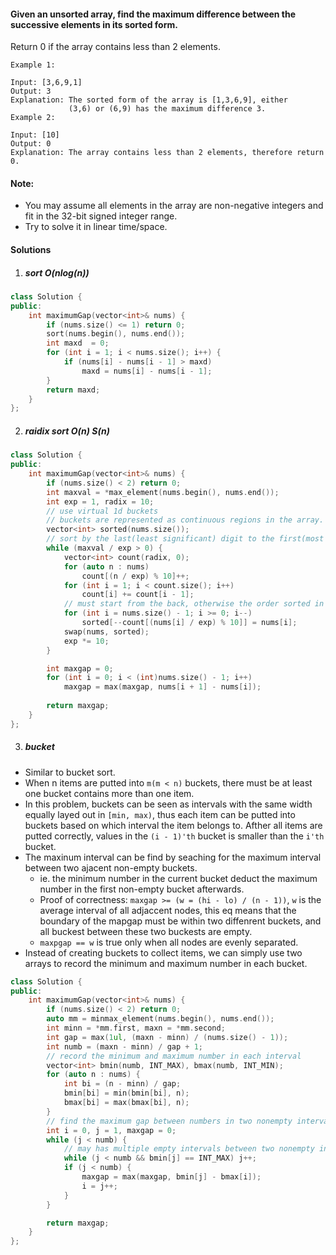 #### Given an unsorted array, find the maximum difference between the successive elements in its sorted form.

Return 0 if the array contains less than 2 elements.

```
Example 1:

Input: [3,6,9,1]
Output: 3
Explanation: The sorted form of the array is [1,3,6,9], either
             (3,6) or (6,9) has the maximum difference 3.
Example 2:

Input: [10]
Output: 0
Explanation: The array contains less than 2 elements, therefore return 0.
```

#### Note:

- You may assume all elements in the array are non-negative integers and fit in the 32-bit signed integer range.
- Try to solve it in linear time/space.


#### Solutions

1. ##### sort O(nlog(n))

```cpp
class Solution {
public:
    int maximumGap(vector<int>& nums) {
        if (nums.size() <= 1) return 0;
        sort(nums.begin(), nums.end());
        int maxd  = 0;
        for (int i = 1; i < nums.size(); i++) {
            if (nums[i] - nums[i - 1] > maxd)
                maxd = nums[i] - nums[i - 1];
        }
        return maxd;
    }
};
```


2. ##### raidix sort O(n) S(n)

```cpp
class Solution {
public:
    int maximumGap(vector<int>& nums) {
        if (nums.size() < 2) return 0;
        int maxval = *max_element(nums.begin(), nums.end());
        int exp = 1, radix = 10;
        // use virtual 1d buckets
        // buckets are represented as continuous regions in the array.
        vector<int> sorted(nums.size());
        // sort by the last(least significant) digit to the first(most significant) digit.
        while (maxval / exp > 0) {
            vector<int> count(radix, 0);
            for (auto n : nums)
                count[(n / exp) % 10]++;
            for (int i = 1; i < count.size(); i++)
                count[i] += count[i - 1];
            // must start from the back, otherwise the order sorted in the last step will be reversed
            for (int i = nums.size() - 1; i >= 0; i--)
                sorted[--count[(nums[i] / exp) % 10]] = nums[i];
            swap(nums, sorted);
            exp *= 10;
        }

        int maxgap = 0;
        for (int i = 0; i < (int)nums.size() - 1; i++)
            maxgap = max(maxgap, nums[i + 1] - nums[i]);
        
        return maxgap;
    }
};

```

3. ##### bucket

- Similar to bucket sort.
- When n items are putted into `m(m < n)` buckets, there must be at least one bucket contains more than one item.
- In this problem, buckets can be seen as intervals with the same width equally layed out in `[min, max)`, thus each item can be putted into buckets based on which interval the item belongs to. Afther all items are putted correctly, values in the `(i - 1)'th` bucket is smaller than the `i'th` bucket.
- The maxinum interval can be find by seaching for the maximum interval between two ajacent non-empty buckets.
    - ie. the minimum number in the current bucket deduct the maximum number in the first non-empty bucket afterwards. 
    - Proof of correctness: `maxgap >= (w = (hi - lo) / (n - 1))`, `w` is the average interval of all adjaccent nodes, this eq means that the boundary of the mapgap must be within two diffenrent buckets, and all buckest between these two buckests are empty.
    - `maxpgap == w` is true only when all nodes are evenly separated.
- Instead of creating buckets to collect items, we can simply use two arrays to record the minimum and maximum number in each bucket.

```cpp
class Solution {
public:
    int maximumGap(vector<int>& nums) {
        if (nums.size() < 2) return 0;
        auto mm = minmax_element(nums.begin(), nums.end());
        int minn = *mm.first, maxn = *mm.second;
        int gap = max(1ul, (maxn - minn) / (nums.size() - 1));
        int numb = (maxn - minn) / gap + 1;
        // record the minimum and maximum number in each interval
        vector<int> bmin(numb, INT_MAX), bmax(numb, INT_MIN);
        for (auto n : nums) {
            int bi = (n - minn) / gap;
            bmin[bi] = min(bmin[bi], n);
            bmax[bi] = max(bmax[bi], n);
        }
        // find the maximum gap between numbers in two nonempty intervals
        int i = 0, j = 1, maxgap = 0;
        while (j < numb) {
            // may has multiple empty intervals between two nonempty intervals 
            while (j < numb && bmin[j] == INT_MAX) j++;
            if (j < numb) {
                maxgap = max(maxgap, bmin[j] - bmax[i]);
                i = j++;
            }
        }

        return maxgap;
    }
};
```